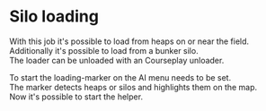 # Silo loading
  
With this job it's possible to load from heaps on or near the field.  
Additionally it's possible to load from a bunker silo.  
The loader can be unloaded with an Courseplay unloader.  

  
To start the loading-marker on the AI menu needs to be set.  
The marker detects heaps or silos and highlights them on the map.  
Now it's possible to start the helper.  
